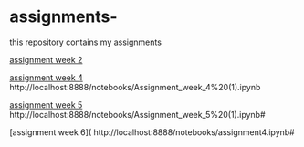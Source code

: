 # assignments-
this repository contains my assignments 

[assignment week 2](https://github.com/u898243/assignments-/blob/master/Assignment_week_2%20(1).ipynb)

[assignment week 4](https://github.com/u898243/assignments-/blob/master/Assignment_week_4%2B(1)-Copy1.ipynb)
http://localhost:8888/notebooks/Assignment_week_4%20(1).ipynb

[assignment week 5](https://github.com/u898243/assignments-/blob/master/Assignment_week_5%2B(1).ipynb)
http://localhost:8888/notebooks/Assignment_week_5%20(1).ipynb#

[assignment week 6](
http://localhost:8888/notebooks/assignment4.ipynb#
